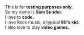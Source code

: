This is for <b>testing purposes only.</b><br>
So my name is <b>Sam Sunder.</b><br>
I love to <b>code.</b><br>
I love Rock music, a typical <b>90's kid.</b><br>
I also love to play <b>video games.</b>

